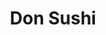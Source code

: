 ---
layout: place
title: "Don Sushi"
permalink: /new-mexico/albuquerque/don-sushi.html
stateAbbr: NM
stateName: New Mexico
cityName: Albuquerque
seo:
  name: "Don Sushi"
  type: Restaurant
  links: null
description: "Looking for sushi in Albuquerque, New Mexico? Check out Don Sushi for a delightful Japanese dining experience. Enjoy a variety of sushi and other dishes in a..."
place_id: ChIJH_GPG78MIocROLg3lVciGuQ
photos:
  - name: >-
      places/ChIJH_GPG78MIocROLg3lVciGuQ/photos/AeeoHcJsaRG3vD5Jnbj1G0nvVWT5ib98LeQ7ohiuC_n3-w1s4Sy45q9Xu9ToZokCmz2H8POzPSLatGGhBKxotAty67lS3gnY4r52o5udZMx0Sgoxz8-wI5kpkYTeusQmia3SztFjJ_h_M3Oa62Cax0XBmRvtIjM6vNnz0IIAXq9UM9gQwfUeq78Zfpgdi5hgFLD8f_UBFp-yx5cT-TLT1rYbTzBBd7Rtu4aF7D4uFc8ziaCX6crBirbkBL4i2MaIrJSST7iFLs99-2uBcFN7aHWR3CZ9IAtSlrAlehwng0RK6TF3O6bofmV21s4qS__O9-JroOX9pQ2aiFlRL54PFKBqoinoiQR52QGG_r5XME-FVS3L23yQe3bzneZDOqbr2DHcdqu4-Ze6RXt99d09VvmEruMEZgeC5DhvwhHfpDTuMsEFY24b
    widthPx: 3024
    heightPx: 4032
    authorAttributions:
      - displayName: Maiko Holveck
        uri: https://maps.google.com/maps/contrib/112488238856625974736
        photoUri: >-
          https://lh3.googleusercontent.com/a-/ALV-UjVYS8R9O6dICiqYIOEluNh2YjtMkJRNBuYdnw4kwKa1gJG4IiR71Q=s100-p-k-no-mo
    flagContentUri: >-
      https://www.google.com/local/imagery/report/?cb_client=maps_api_places.places_api&image_key=!1e10!2sCIHM0ogKEICAgIDa2I705wE&hl=en-US
    googleMapsUri: >-
      https://www.google.com/maps/place//data=!3m4!1e2!3m2!1sCIHM0ogKEICAgIDa2I705wE!2e10!4m2!3m1!1s0x87220cbf1b8ff11f:0xe41a22579537b838
  - name: >-
      places/ChIJH_GPG78MIocROLg3lVciGuQ/photos/AeeoHcLaQO1j1tbCZcTJD8eCCiVOY_A9jMHj1lNljNrQfxrW-IUta9JNegO8DLwhx1YWYVRb3GaNNL4zaNeAgh3IsZV_JkTPzleF4xB8_kgAdvWuFmOjlkbHS_NlcgaILvWgFFJAkGV2l5lT66r-w4FlDbPL3Y_ewqWvqX5Kmvk59Qk1IGgxbhmh6Jyz5yLgafINe2WWCK65JDk5MBNGLCecoqzFnnYdjEF1xb5jers13qhdnCy96SkeuxD8QxUj3fcC8T88nSH7SxKBYPm10Rg4HycFvQ5lv_z8jrL2A4lb8QgqpyzydTUt8WQBR8WtzvnpY6aLQaYcnJt0FcHKSSfzek6z_y2UAy7KWHuNsPzDry_8bbuhsG2QzOdCN7BSXD8Fy9pTv3ZKO8ZM2onFH7FWMZQKqy_WAwyhE-gIGNeMGVC59g
    widthPx: 4800
    heightPx: 2215
    authorAttributions:
      - displayName: Stephen Long
        uri: https://maps.google.com/maps/contrib/106526703640561312752
        photoUri: >-
          https://lh3.googleusercontent.com/a/ACg8ocJk7Gr5RKcYkghvbZTkUV8WdriTpFWvicV7iTdcjEihuT7Opw=s100-p-k-no-mo
    flagContentUri: >-
      https://www.google.com/local/imagery/report/?cb_client=maps_api_places.places_api&image_key=!1e10!2sCIHM0ogKEICAgIC_8_i2KQ&hl=en-US
    googleMapsUri: >-
      https://www.google.com/maps/place//data=!3m4!1e2!3m2!1sCIHM0ogKEICAgIC_8_i2KQ!2e10!4m2!3m1!1s0x87220cbf1b8ff11f:0xe41a22579537b838
  - name: >-
      places/ChIJH_GPG78MIocROLg3lVciGuQ/photos/AeeoHcKe0OJ-gcFKLEX-5YSSf4apn5vDQmjDXobkieoCfgjbhjZPBQIL8-E_UM3m_jmX0zD2mJKjvAYqVCJOpigJEUcbZPzuK2h7PpTh01bm6sDySSBSfg-dDqoKDJnxawIT9QfOuR-BREhuLzflcGykdvEEgAFIo1-IiwiX7qL7knaisb_Lust5TNUNF_8xOCX7K5JTFfNubzvudCjSN6zqQvIAvB-0B1dzvNX55CTAxg3lJM5M0MUdXjPiFJeH8PkUIFDbZQ8OwSdSiJU4qS-9s8Wrh3DcP5ckOrv595KD0eXJeDT9M0tf91lyCrr2hh4NdT9cZ1hIFxIEKQwCe6dSVGImXF8nctpIssetKv-DH251QgIwxpicDT7NEHtWT5cBwGT8v5F-pPatAW8Ql87toFW0Q30y90906emuTDsTZ_QHdg
    widthPx: 4032
    heightPx: 3024
    authorAttributions:
      - displayName: Mewzillaz Tansodsaiwatn
        uri: https://maps.google.com/maps/contrib/102188918260002370593
        photoUri: >-
          https://lh3.googleusercontent.com/a-/ALV-UjX9RQ3ozhWBUvFgF_gdZXDr-O9-QXIxr6IHL5K6-rfvOEyi-2UH=s100-p-k-no-mo
    flagContentUri: >-
      https://www.google.com/local/imagery/report/?cb_client=maps_api_places.places_api&image_key=!1e10!2sCIHM0ogKEICAgMDwvZT1Cg&hl=en-US
    googleMapsUri: >-
      https://www.google.com/maps/place//data=!3m4!1e2!3m2!1sCIHM0ogKEICAgMDwvZT1Cg!2e10!4m2!3m1!1s0x87220cbf1b8ff11f:0xe41a22579537b838
  - name: >-
      places/ChIJH_GPG78MIocROLg3lVciGuQ/photos/AeeoHcIgghqCEp0L4tKHxuesvFtJUMYJZTxpJsXis738cOx7J6lk0TneOSRZLdwwJbaMxp79shMTH4P1rVQwe0jnwucLDLuJbmDaQ3mc5pg-aueT5rROOW5bKNLpPhoD9hM9TA_44gi-0DTcZU69r0pkOLETgSlaPT_QAEQPh1a6vrr88oocGOEu61LZ6guqKsDNxgn-sz_yJ-b-DEdz96C8Hg4DkOSt8a-OOY7z5Rwqj3RJf0rLi0L24xmOBqcNuEzh2FFYq3LsL-78jfGtF-pWzQULIUNBHAYAj85oaPFqRfMgfR4ihdRmCNbUl2c3mZWrQQk4DyUiEKAVQn5iBZR01xPwypyIIDWy-bxI20ye3wYIOIR5yBbgIlpWl_4KwNP52iJ6qq00Fg4DaPvMTMioEaZGWLaax0vinrT0DwEHC0GG_ZRB
    widthPx: 3696
    heightPx: 2764
    authorAttributions:
      - displayName: L Marie
        uri: https://maps.google.com/maps/contrib/109906238978293127885
        photoUri: >-
          https://lh3.googleusercontent.com/a-/ALV-UjUFIGzOKV02Dp-p-90AIpOmn8ThZEddDQLMpC0eydaF4BPasZo4EA=s100-p-k-no-mo
    flagContentUri: >-
      https://www.google.com/local/imagery/report/?cb_client=maps_api_places.places_api&image_key=!1e10!2sCIHM0ogKEICAgIDhlfnM6gE&hl=en-US
    googleMapsUri: >-
      https://www.google.com/maps/place//data=!3m4!1e2!3m2!1sCIHM0ogKEICAgIDhlfnM6gE!2e10!4m2!3m1!1s0x87220cbf1b8ff11f:0xe41a22579537b838
  - name: >-
      places/ChIJH_GPG78MIocROLg3lVciGuQ/photos/AeeoHcKiYgteoajkCtn1-UelFARpdpYg0TtFCkjvPTUghKn3NoK5BrjByOe34U8azT-eV66XfqfB4X-_HNcinebLY7Zbf0VdvBa5_9E553rGkxbG3GHNjuqdDVRZ9iZmcA7VV-PZWrIlciTnG_KAwvReYaBoLUBYseuyk098r4vVKvhG09aLFLtBY-gzozbLp77BWkmMFfdbGddyqvKxbJU1ZCRmoS-VOAnjjjcqplGNkdaHvPv3irN3YhpoU0wEDt6r3N-ZmBU6IuXbxU1jyPItVjDkB5BYEElfX99iM1848P83C5cNdg-sjHij6iiOIovgVjTIvZEy_joV6RYhfdgB-I9U5lpSmd5cMc2bdg1myg9iM1m75KosMy_nSDeXbuDg1mtvksSun6fjA0D6Y2X45Pql5C5Ez6EmQRN-KVlQAeKUsOXovFEbOsgIZa1tO_GI
    widthPx: 2994
    heightPx: 2528
    authorAttributions:
      - displayName: James M. Woodward
        uri: https://maps.google.com/maps/contrib/110184264994478132676
        photoUri: >-
          https://lh3.googleusercontent.com/a-/ALV-UjUlaEAWNp6Nkcte4LAvOwr60PKZQ5t4x7tBc_z8DUYxAdzGdYEfoQ=s100-p-k-no-mo
    flagContentUri: >-
      https://www.google.com/local/imagery/report/?cb_client=maps_api_places.places_api&image_key=!1e10!2sCIABIhAGbwPTJjo9rWfaXQoAAfgG&hl=en-US
    googleMapsUri: >-
      https://www.google.com/maps/place//data=!3m4!1e2!3m2!1sCIABIhAGbwPTJjo9rWfaXQoAAfgG!2e10!4m2!3m1!1s0x87220cbf1b8ff11f:0xe41a22579537b838
  - name: >-
      places/ChIJH_GPG78MIocROLg3lVciGuQ/photos/AeeoHcIwLOE6V-Td6yK02zWe88Z5g56mNj9bvRzLWz1st86HDoP_9BPtzuKVh-Wl-llhaERBq1mLQp80uO7VFQRQzUFyjtlyok6OU5atykc7NT-a_KHUhq82mc1m8Uj2ooOPzKMwFlC67kANIVsrbwBR7jBnzHLCFyFJ-q6-cXGCPEjY4b_jRx6j_liugkVTHb4oDTuUjnIzjizvBHosyZ6fkvEsVnvLNhBY3gej5dFn9b6k9YnAaanaPRYK0DmtDreA3rk4fBFcKMq-FDyj4WncvWtb3VDlzIcUdO1lGGhMHfU2fB1GDN7CgOvV1ysDN9rrwR5_PypY60yRzbSZHwu-ghP2AXPvCRWxiYlDy8Z8j44-sxIlTDVsl8PPDUZsL_zybS8Rh003PwXcFlWSH2y8bt-KpbfsiSNAQvhgvHd9vLNL7pp1
    widthPx: 4032
    heightPx: 3024
    authorAttributions:
      - displayName: Maiko Holveck
        uri: https://maps.google.com/maps/contrib/112488238856625974736
        photoUri: >-
          https://lh3.googleusercontent.com/a-/ALV-UjVYS8R9O6dICiqYIOEluNh2YjtMkJRNBuYdnw4kwKa1gJG4IiR71Q=s100-p-k-no-mo
    flagContentUri: >-
      https://www.google.com/local/imagery/report/?cb_client=maps_api_places.places_api&image_key=!1e10!2sCIHM0ogKEICAgIDa2IH78AE&hl=en-US
    googleMapsUri: >-
      https://www.google.com/maps/place//data=!3m4!1e2!3m2!1sCIHM0ogKEICAgIDa2IH78AE!2e10!4m2!3m1!1s0x87220cbf1b8ff11f:0xe41a22579537b838
  - name: >-
      places/ChIJH_GPG78MIocROLg3lVciGuQ/photos/AeeoHcJtA02TEhzGHYtfnICk6odU9VfFW3qFkkP8JJbhl_tp3y2EUVanwtfPgVISGJV-79AKzDmSzsl0nF9R8wlOddYsp_0ACLSl_TRVRf9w9eS4tkJWycn5rcADuK7og1mBGyZUel9Y2jQOUepyhmLCreXvxKP9wdLBypRdu1JPyzm-dC3dI9sBR0HKlHwwrTss3keQoNaL-i5I_U9LX0d48HQMnzXVQV23hcMDFOsWfJI5C1szzdm3lLGYzQa23X578VRjtxqRMI-DtFuIS6GUFuqPixyN60wQo7u6TXK_Jgk1YgL2ukrooUMVH5FN9mWhhQ8vlLG0Mc7eFhU_MTA-qTdpGxoijwzaSl4k5YwLGC9cE5pX7IgIGKw3iDY-t83VJrV-mJvfbYEZxe5qlXDZtJvaHaiGx37yYTDF9uPCdjxLug
    widthPx: 3024
    heightPx: 4032
    authorAttributions:
      - displayName: edgar fuentes
        uri: https://maps.google.com/maps/contrib/109854449627164620232
        photoUri: >-
          https://lh3.googleusercontent.com/a/ACg8ocKeHDyOJURlLLR_aq9c0xAdVegDYxc9L3Rp_zFJVS6dCLjjUA=s100-p-k-no-mo
    flagContentUri: >-
      https://www.google.com/local/imagery/report/?cb_client=maps_api_places.places_api&image_key=!1e10!2sCIHM0ogKEICAgIDqqamjTQ&hl=en-US
    googleMapsUri: >-
      https://www.google.com/maps/place//data=!3m4!1e2!3m2!1sCIHM0ogKEICAgIDqqamjTQ!2e10!4m2!3m1!1s0x87220cbf1b8ff11f:0xe41a22579537b838
  - name: >-
      places/ChIJH_GPG78MIocROLg3lVciGuQ/photos/AeeoHcL9X9Opq4jzW6BHQQhHLd_FF2ChBPLJ0ktmq0XHROcYzIJVYEzY0rJgaIv0e2wo-qwNZVTwAQigqEIWdNK3zrV3aKmYNg0togVx8_bAMXk6iOXVKTQfrGW0hAtxvksMJOtsqF9zO3eZCKUdvqi7xV2XjQIs_pwBMcW41oLDZv3_yga1dXlFFsEM3YOKGvGnjvOz9VBnzVQDF8FXzT6sf4zf7IqcHmxfQta2U9WFwHI276WQCdQ4Lr34VBmM20dArj8bpAIQom7Cd48cXfI86QNJNy3v_SPQ_XWWI9smQbWUeSDt1-pc3fyD_L3ZToNtROLbkne2YjBNqmTgmgDRkmp5V5Wx6YLWLVi4obqUJHtZnscY_CZpyjGJ8X9Ndx20JG0SdpV2QDO3ZVnTs7gb9BuTxrJ-Ey3ygAo41qdjKY9cZYo
    widthPx: 3024
    heightPx: 4032
    authorAttributions:
      - displayName: Rana Zakerzadeh
        uri: https://maps.google.com/maps/contrib/114811988853182594002
        photoUri: >-
          https://lh3.googleusercontent.com/a-/ALV-UjUkPzwk9nwNzfiQULTqGziqYluG_zr9zr9G4NfjBSxurjyxIaHu=s100-p-k-no-mo
    flagContentUri: >-
      https://www.google.com/local/imagery/report/?cb_client=maps_api_places.places_api&image_key=!1e10!2sCIHM0ogKEICAgICpqML6_QE&hl=en-US
    googleMapsUri: >-
      https://www.google.com/maps/place//data=!3m4!1e2!3m2!1sCIHM0ogKEICAgICpqML6_QE!2e10!4m2!3m1!1s0x87220cbf1b8ff11f:0xe41a22579537b838
  - name: >-
      places/ChIJH_GPG78MIocROLg3lVciGuQ/photos/AeeoHcLx2CT7CfDfzsQ_ok8JhaerGucw5ZqHSkYmUAqKtER-cu4a-JwU3z9JtgIVJ76A-ICyo7rh98XSRJrSTYykQt56YYW2-ApIWz3kFmXAwG8DkN6Us-NUMsx32S_249Y22iX68aA1IZ8mPDDzngHg5I5RacuAUVgfR3KVUptRHrcjFb-53rjbtkczMBkp1Y3wuV4qyWzJsipU0qTKlbGeiiAeZkZDuzPniYJrmq_VrMtnRTkGE3lkTcs-Dsk0Z3s0lkrFum-mw02tZYnezQM-MME0UQIsO4vyJ_rT5adfCoQYG9nXqOHr99MwTvq3GXJ6jhv1HnBKKd1gbravgIt4f7TW7UCBqUEQJ9KKT3_mwH41SWWlWfGZ54amanqAhAi8ZZd-kyBPAhIeWUtbgG5d_A3Uca3gzNJ7eSpOY2fj3U_eYw
    widthPx: 4160
    heightPx: 3120
    authorAttributions:
      - displayName: S.J. Y.
        uri: https://maps.google.com/maps/contrib/110470941247262775343
        photoUri: >-
          https://lh3.googleusercontent.com/a-/ALV-UjWDu_K5bAksUao9JHvr-d0iM1zO8DEgLDujKR-1QFWf-Z7wTYY5=s100-p-k-no-mo
    flagContentUri: >-
      https://www.google.com/local/imagery/report/?cb_client=maps_api_places.places_api&image_key=!1e10!2sCIHM0ogKEICAgICisq_jbw&hl=en-US
    googleMapsUri: >-
      https://www.google.com/maps/place//data=!3m4!1e2!3m2!1sCIHM0ogKEICAgICisq_jbw!2e10!4m2!3m1!1s0x87220cbf1b8ff11f:0xe41a22579537b838
  - name: >-
      places/ChIJH_GPG78MIocROLg3lVciGuQ/photos/AeeoHcL1UrrhsIaG9rIvcya7YIRo8Tmu2uC3hmvRpeSkAf-PoWh4seaFyzBhPcfnVzJ-AVojRRY_vHYvaalNERAM4pBUo8m5PWbpoMcSvS6ykozXis-VHb4GQQrRdbNm8VWdlU9Br4yYeQh_es_MnB6RTaTQcPeQWuPtIw-uw_x16UtzsOEtGbTJh6FP2veCEY_12cjo940rPrGPOu-6Mt8tD4RjHdmH0FMfSHt-Y0o7DfSykBG68atf87os_qpvIGqEU8-oW_L_j4hV6zrHKpwaQMrBxQLeOCyitwVf9hrnkbQiaxbbhYWhDcwR6TMnUNKltOq_Kb_LKGq6JonJ3j3rHzSMwQUw8AgVL326Z-qQ7Kff-i_F7RmaSqCtK06KkM0hdAH-oAm6alXsZwyzWE6XKKeMxUAtu_O-BJJfbg3NgqqipCA
    widthPx: 4160
    heightPx: 3120
    authorAttributions:
      - displayName: Kris Iwamoto
        uri: https://maps.google.com/maps/contrib/103054282324137260340
        photoUri: >-
          https://lh3.googleusercontent.com/a/ACg8ocI_R65bcEiIwFkRa8XAIuAtaIiPtfActNVhSUyEBu6rSySfNA=s100-p-k-no-mo
    flagContentUri: >-
      https://www.google.com/local/imagery/report/?cb_client=maps_api_places.places_api&image_key=!1e10!2sCIHM0ogKEICAgIDXoKiE1QE&hl=en-US
    googleMapsUri: >-
      https://www.google.com/maps/place//data=!3m4!1e2!3m2!1sCIHM0ogKEICAgIDXoKiE1QE!2e10!4m2!3m1!1s0x87220cbf1b8ff11f:0xe41a22579537b838
address: 205 Silver Ave SW H, Albuquerque, NM 87102, USA
street: 205 Silver Ave SW H
city: Albuquerque
state: NM
zip: '87102'
country: USA
neighborhood: Raynolds Addition
latitude: '35.082637'
longitude: '-106.650656'
accessibility_options:
  wheelchairAccessibleParking: true
  wheelchairAccessibleEntrance: true
  wheelchairAccessibleRestroom: true
  wheelchairAccessibleSeating: true
business_status: OPERATIONAL
name: Don Sushi
google_maps_links:
  directionsUri: >-
    https://www.google.com/maps/dir//''/data=!4m7!4m6!1m1!4e2!1m2!1m1!1s0x87220cbf1b8ff11f:0xe41a22579537b838!3e0
  placeUri: https://maps.google.com/?cid=16436487549603002424
  writeAReviewUri: >-
    https://www.google.com/maps/place//data=!4m3!3m2!1s0x87220cbf1b8ff11f:0xe41a22579537b838!12e1
  reviewsUri: >-
    https://www.google.com/maps/place//data=!4m4!3m3!1s0x87220cbf1b8ff11f:0xe41a22579537b838!9m1!1b1
  photosUri: >-
    https://www.google.com/maps/place//data=!4m3!3m2!1s0x87220cbf1b8ff11f:0xe41a22579537b838!10e5
primary_type: Japanese Restaurant
opening_hours:
  regular: null
  current: null
secondary_opening_hours:
  regular:
    weekdayDescriptions: null
    type: null
  current:
    weekdayDescriptions: null
    type: null
phone: null
price_level: null
price_range: null
rating: null
rating_count: 0
website: null
reviews: null
parking_options: null
payment_options: null
allow_dogs: null
curbside_pickup: null
delivery: null
dine_in: null
good_for_children: null
good_for_groups: null
good_for_sports: null
live_music: null
menu_for_children: null
outdoor_seating: null
reservable: null
restroom: null
serves_beer: null
serves_breakfast: null
serves_brunch: null
serves_cocktails: null
serves_coffee: null
serves_dinner: null
serves_dessert: null
serves_lunch: null
serves_vegetarian_food: null
serves_wine: null
takeout: null
summary: null

---